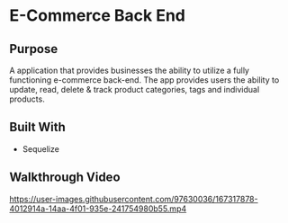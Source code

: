 # E-Commerce Back End

## Purpose
A application that provides businesses the ability to utilize a fully functioning e-commerce back-end. The app provides users the ability to update, read, delete & track product categories, tags and individual products. 

## Built With
* Sequelize

## Walkthrough Video
https://user-images.githubusercontent.com/97630036/167317878-4012914a-14aa-4f01-935e-241754980b55.mp4